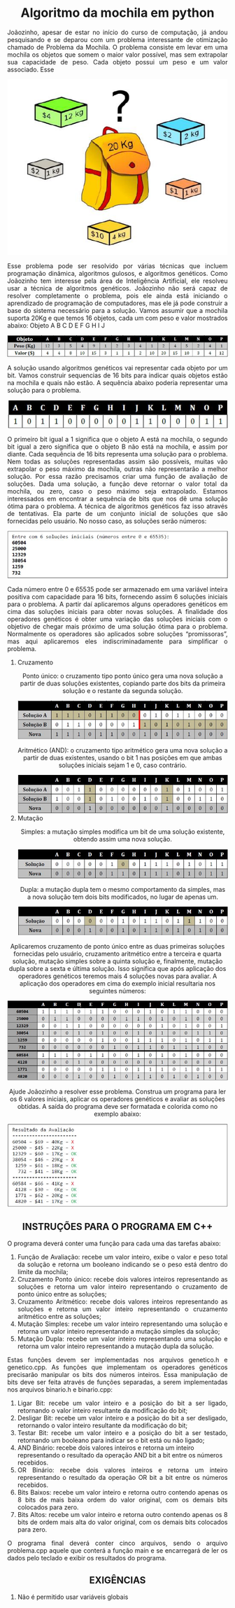 <h1 align="center"> Algoritmo da mochila em python</h1>
<p align= "justify">
  Joãozinho, apesar de estar no início do curso de computação, já andou pesquisando e se deparou com um problema interessante de otimização chamado de Problema da Mochila. O problema consiste em levar em uma mochila os objetos que somem o maior valor possível, mas sem extrapolar sua capacidade de peso. Cada objeto possui um peso e um valor associado.
Esse
</p>
<p align= "center">
<img src="https://github.com/ArthurOlive/Problema-da-mochila/blob/master/git_imgs/mochila.JPG"/>
</p>
<p align= "justify">
Esse problema pode ser resolvido por várias técnicas que incluem programação dinâmica, algoritmos gulosos, e algoritmos genéticos. Como Joãozinho tem interesse pela área de Inteligência Artificial, ele resolveu usar a técnica de algoritmos genéticos.
Joãozinho não será capaz de resolver completamente o problema, pois ele ainda está iniciando o aprendizado de programação de computadores, mas ele já pode construir a base do sistema necessário para a solução.
Vamos assumir que a mochila suporta 20Kg e que temos 16 objetos, cada um com peso e valor mostrados abaixo: Objeto A B C D E F G H I J
</p>
<img src="https://github.com/ArthurOlive/Problema-da-mochila/blob/master/git_imgs/peso_preco.JPG"/>
<p align= "justify">
A solução usando algoritmos genéticos vai representar cada objeto por um bit. Vamos construir sequencias de 16 bits para indicar quais objetos estão na mochila e quais não estão. A sequência abaixo poderia representar uma solução para o problema.
</p>
<img src="https://github.com/ArthurOlive/Problema-da-mochila/blob/master/git_imgs/ex1.JPG"/>
<p align= "justify">
O primeiro bit igual a 1 significa que o objeto A está na mochila, o segundo bit igual a zero
significa que o objeto B não está na mochila, e assim por diante. Cada sequência de 16 bits representa uma solução para o problema. Nem todas as soluções representadas assim são possíveis, muitas vão extrapolar o peso máximo da mochila, outras não representarão a melhor solução. Por essa razão precisamos criar uma função de avaliação de soluções. Dada uma solução, a função deve retornar o valor total da mochila, ou zero, caso o peso máximo seja extrapolado.
Estamos interessados em encontrar a sequência de bits que nos dê uma solução ótima para o problema. A técnica de algoritmos genéticos faz isso através de tentativas. Ela parte de um conjunto inicial de soluções que são fornecidas pelo usuário. No nosso caso, as soluções serão números:
</p>
<img src = "https://github.com/ArthurOlive/Problema-da-mochila/blob/master/git_imgs/saida1.JPG" /> 
<p align= "justify">
Cada número entre 0 e 65535 pode ser armazenado em uma variável inteira positiva com capacidade para 16 bits, fornecendo assim 6 soluções iniciais para o problema. A partir daí aplicaremos alguns operadores genéticos em cima das soluções iniciais para obter novas soluções.
A finalidade dos operadores genéticos é obter uma variação das soluções iniciais com o objetivo de chegar mais próximo de uma solução ótima para o problema. Normalmente os operadores são aplicados sobre soluções “promissoras”, mas aqui aplicaremos eles indiscriminadamente para simplificar o problema.
 </p>
<ol type="1">
  <li>Cruzamento</li>
  <p align= "center">
Ponto único: o cruzamento tipo ponto único gera uma nova solução a partir de duas soluções existentes, copiando parte dos            bits da primeira solução e o restante da segunda solução.
  </p>
  <img src="https://github.com/ArthurOlive/Problema-da-mochila/blob/master/git_imgs/ptUnic.JPG"/>
  <p align= "center">
Aritmético (AND): o cruzamento tipo aritmético gera uma nova solução a partir de duas existentes, usando o bit 1 nas posições em que ambas soluções iniciais sejam 1 e 0, caso contrário.
  </p>
  <img src="https://github.com/ArthurOlive/Problema-da-mochila/blob/master/git_imgs/ptArit.JPG"/>
  <li>Mutação</li>
  <p align= "center">
    Simples: a mutação simples modifica um bit de uma solução existente, obtendo assim uma nova solução.
  </p>
  <img src="https://github.com/ArthurOlive/Problema-da-mochila/blob/master/git_imgs/mutS.JPG"/> 
  <p align= "center">
    Dupla: a mutação dupla tem o mesmo comportamento da simples, mas a nova solução tem dois bits modificados, no lugar de apenas um.
  </p>
    <img src=" https://github.com/ArthurOlive/Problema-da-mochila/blob/master/git_imgs/mutD.JPG"/> 
</ol>
<p align= "center">
Aplicaremos cruzamento de ponto único entre as duas primeiras soluções fornecidas pelo usuário, cruzamento aritmético entre a terceira e quarta solução, mutação simples sobre a quinta solução e, finalmente, mutação dupla sobre a sexta e última solução. Isso significa que após aplicação dos operadores genéticos teremos mais 4 soluções novas para avaliar. A aplicação dos operadores em cima do exemplo inicial resultaria nos seguintes números:
</p>
<img src = "https://github.com/ArthurOlive/Problema-da-mochila/blob/master/git_imgs/saida2.JPG">
<p align= "center">
  Ajude Joãozinho a resolver esse problema. Construa um programa para ler os 6 valores iniciais, aplicar os operadores genéticos e avaliar as soluções obtidas. A saída do programa deve ser formatada e colorida como no exemplo abaixo:
</p>
<img src = "https://github.com/ArthurOlive/Problema-da-mochila/blob/master/git_imgs/exec.JPG">
<h2 align="center">INSTRUÇÕES PARA O PROGRAMA EM C++</h2>
O programa deverá conter uma função para cada uma das tarefas abaixo:
  <ol type = "1">
    <li align = "justify">
    Função de Avaliação: recebe um valor inteiro, exibe o valor e peso total da solução e retorna um booleano indicando se o peso está dentro do limite da mochila;
    </li>
    <li align = "justify">
    Cruzamento Ponto único: recebe dois valores inteiros representando as soluções e retorna um valor inteiro representando o cruzamento de ponto único entre as soluções;
    </li>
    <li align = "justify">
    Cruzamento Aritmético: recebe dois valores inteiros representando as soluções e retorna um valor inteiro representando o cruzamento aritmético entre as soluções;
    </li>
    <li align = "justify">
    Mutação Simples: recebe um valor inteiro representando uma solução e retorna um valor inteiro representando a mutação simples da solução;
    </li>
    <li align = "justify">
    Mutação Dupla: recebe um valor inteiro representando uma solução e retorna um valor inteiro representando a mutação dupla da solução.
    </li>
  </ol>
  <p align = "justify">
  Estas funções devem ser implementadas nos arquivos genetico.h e genetico.cpp. As funções que implementam os operadores genéticos precisarão manipular os bits dos números inteiros. Essa manipulação de bits deve ser feita através de funções separadas, a serem implementadas nos arquivos binario.h e binario.cpp:
  </p>
  <ol type = "1">
    <li align = "justify">
      Ligar Bit: recebe um valor inteiro e a posição do bit a ser ligado, retornando o valor inteiro resultante da modificação do bit;
    </li>
    <li align = "justify">
      Desligar Bit: recebe um valor inteiro e a posição do bit a ser desligado, retornando o valor inteiro resultante da modificação do bit;
    </li>
    <li align = "justify">
      Testar Bit: recebe um valor inteiro e a posição do bit a ser testado, retornando um booleano para indicar se o bit está ou não ligado;
    </li>
    <li>
      AND Binário: recebe dois valores inteiros e retorna um inteiro representando o resultado da operação AND bit a bit entre os números recebidos.
    </li>
    <li align = "justify">
      OR Binário: recebe dois valores inteiros e retorna um inteiro representando o resultado da operação OR bit a bit entre os números recebidos.
    </li>
    <li align = "justify">
      Bits Baixos: recebe um valor inteiro e retorna outro contendo apenas os 8 bits de mais baixa ordem do valor original, com os demais bits colocados para zero.
    </li>
    <li align = "justify">
      Bits Altos: recebe um valor inteiro e retorna outro contendo apenas os 8 bits de ordem mais alta do valor original, com os demais bits colocados para zero.
    </li>
  </ol>
  <p align = "justify">
  O programa final deverá conter cinco arquivos, sendo o arquivo problema.cpp aquele que conterá a função main e se encarregará de ler os dados pelo teclado e exibir os resultados do programa.
  </p>
  <h2 align="center">EXIGÊNCIAS</h2>
  <ol type = "1">
  <li>
    Não é permitido usar variáveis globais
  </li>
  </ol>
    
